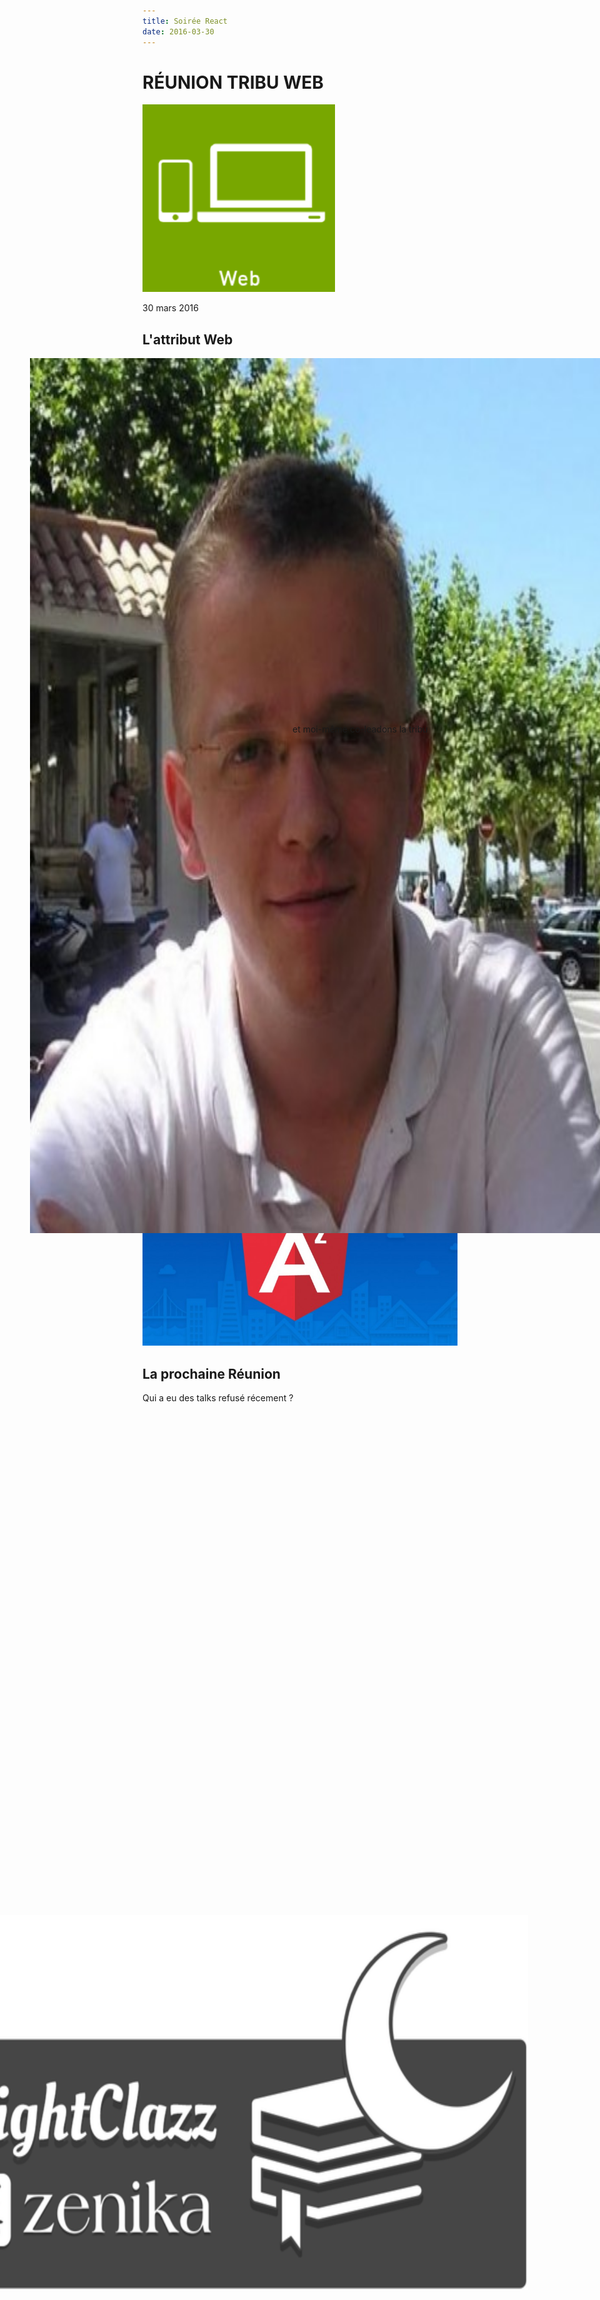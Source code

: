 ```yaml
---
title: Soirée React
date: 2016-03-30
---
```


<!-- .slide: data-background="#ffffff" -->
# RÉUNION TRIBU WEB

<img src="../assets/tribu_web.png" style="height: 300px">

30 mars 2016



## L'attribut Web

<img src="../assets/demey.jpg"
     style="
        position: absolute;
        left: 5%;
        height: 35%;">

<p style="position: absolute;
          margin-left: 25%;
          top: 30%;">et moi-même co-leadons la tribu</p>

<p style="margin-top: 35%; font-weight: bold;">Mais la tribu, c'est vous !</p>


## Que puis-je faire ?

 - Meetup
 - Conférences
 - Venir ici
 - Autre ?


## < zenika web="awesome" >

Les prochaines actions :

 - NightClazz NG-2
 - Paris.js va venir (mai ?)
 - Best of Web (Sponsoring raté, maintenant le CFP !)
 - TakeOff Conf



## Le pôle Web

![](../assets/m.lux.png)

![](../assets/m.gaulard.jpg)



## Place au spectacle

![](../assets/react.png)

TP react par Etienne Crombez



## La prochaine action

![](../assets/ng2.jpg)

<img src="../assets/nightclazz.png"
     style="
        position: absolute;
        right: 12%;
        top: 78%;
        height: 15%;">



## La prochaine Réunion

Qui a eu des talks refusé récement ?
